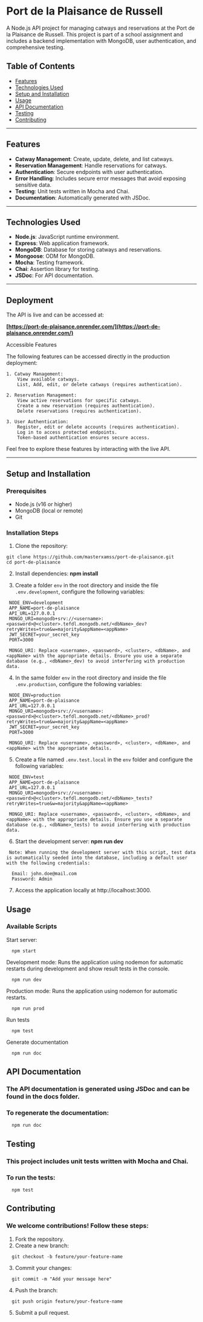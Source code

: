 # Port de la Plaisance de Russell

A Node.js API project for managing catways and reservations at the Port de la Plaisance de Russell. This project is part of a school assignment and includes a backend implementation with MongoDB, user authentication, and comprehensive testing.

## Table of Contents
- [Features](#features)
- [Technologies Used](#technologies-used)
- [Setup and Installation](#setup-and-installation)
- [Usage](#usage)
- [API Documentation](#api-documentation)
- [Testing](#testing)
- [Contributing](#contributing)

---

## Features
- **Catway Management**: Create, update, delete, and list catways.
- **Reservation Management**: Handle reservations for catways.
- **Authentication**: Secure endpoints with user authentication.
- **Error Handling**: Includes secure error messages that avoid exposing sensitive data.
- **Testing**: Unit tests written in Mocha and Chai.
- **Documentation**: Automatically generated with JSDoc.

---

## Technologies Used
- **Node.js**: JavaScript runtime environment.
- **Express**: Web application framework.
- **MongoDB**: Database for storing catways and reservations.
- **Mongoose**: ODM for MongoDB.
- **Mocha**: Testing framework.
- **Chai**: Assertion library for testing.
- **JSDoc**: For API documentation.

---

## Deployment

The API is live and can be accessed at:

**[https://port-de-plaisance.onrender.com/](https://port-de-plaisance.onrender.com/)**

Accessible Features

The following features can be accessed directly in the production deployment:

    1. Catway Management:
        View available catways.
        List, Add, edit, or delete catways (requires authentication).

    2. Reservation Management:
        View active reservations for specific catways.
        Create a new reservation (requires authentication).
        Delete reservations (requires authentication).

    3. User Authentication:
        Register, edit or delete accounts (requires authentication).
        Log in to access protected endpoints.
        Token-based authentication ensures secure access.

Feel free to explore these features by interacting with the live API.

---

## Setup and Installation

### Prerequisites
- Node.js (v16 or higher)
- MongoDB (local or remote)
- Git

### Installation Steps
1. Clone the repository:
  ```
  git clone https://github.com/masterxamss/port-de-plaisance.git
  cd port-de-plaisance
  ```

2. Install dependencies:
   **npm install**

3. Create a folder `env` in the root directory and inside the file `.env.development`, configure the following variables:
  ```
   NODE_ENV=development
   APP_NAME=port-de-plaisance
   API_URL=127.0.0.1  
   MONGO_URI=mongodb+srv://<username>:<password>@<cluster>.tefdl.mongodb.net/<dbName>_dev?retryWrites=true&w=majority&appName=<appName>
   JWT_SECRET=your_secret_key
   PORT=3000

   MONGO_URI: Replace <username>, <password>, <cluster>, <dbName>, and <appName> with the appropriate details. Ensure you use a separate database (e.g., <dbName>_dev) to avoid interfering with production data.  
  ```

4. In the same folder `env` in the root directory and inside the file `.env.production`, configure the following variables:
  ```
   NODE_ENV=production
   APP_NAME=port-de-plaisance
   API_URL=127.0.0.1  
   MONGO_URI=mongodb+srv://<username>:<password>@<cluster>.tefdl.mongodb.net/<dbName>_prod?retryWrites=true&w=majority&appName=<appName>
   JWT_SECRET=your_secret_key
   PORT=3000

   MONGO_URI: Replace <username>, <password>, <cluster>, <dbName>, and <appName> with the appropriate details.  
  ```

5. Create a file named `.env.test.local` in the `env` folder and configure the following variables:
  ```
   NODE_ENV=test
   APP_NAME=port-de-plaisance
   API_URL=127.0.0.1 
   MONGO_URI=mongodb+srv://<username>:<password>@<cluster>.tefdl.mongodb.net/<dbName>_tests?retryWrites=true&w=majority&appName=<appName>

   MONGO_URI: Replace <username>, <password>, <cluster>, <dbName>, and <appName> with the appropriate details. Ensure you use a separate database (e.g., <dbName>_tests) to avoid interfering with production data.
  ```

6. Start the development server:
   **npm run dev**
  ```
   Note: When running the development server with this script, test data is automatically seeded into the database, including a default user with the following credentials:

    Email: john.doe@mail.com
    Password: Admin
  ``` 

7. Access the application locally at http://localhost:3000.


## Usage

### Available Scripts

Start server:
```
  npm start
```

Development mode: Runs the application using nodemon for automatic restarts during development and show result tests in the console.
```
  npm run dev
```

Production mode: Runs the application using nodemon for automatic restarts.
```
  npm run prod
```

Run tests
```
  npm test  
```

Generate documentation
```
  npm run doc 
```

## API Documentation

### The API documentation is generated using JSDoc and can be found in the docs folder.

### To regenerate the documentation:
```
  npm run doc 
```

## Testing

### This project includes unit tests written with Mocha and Chai.

### To run the tests:
```
  npm test 
```

## Contributing

### We welcome contributions! Follow these steps:

1. Fork the repository.
2. Create a new branch:
```
  git checkout -b feature/your-feature-name
```

3. Commit your changes:
```
  git commit -m "Add your message here"
```

4. Push the branch:
```
  git push origin feature/your-feature-name
```
5. Submit a pull request.



